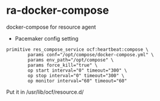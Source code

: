 # ra-docker-compose

docker-compose for resource agent

* Pacemaker config setting

```
primitive res_compose_service ocf:heartbeat:compose \
        params conf="/opt/compose/docker-compose.yml" \
        params env_path="/opt/compose" \
        params force_kill="true" \
        op start interval="0" timeout="300" \
        op stop interval="0" timeout="300" \
        op monitor interval="60" timeout="60"
```

Put it in /usr/lib/ocf/resource.d/

